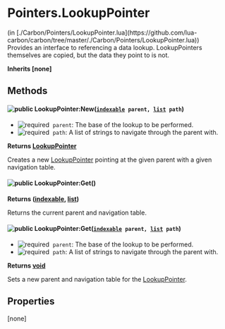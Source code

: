 <link href="../../style.css" rel="stylesheet" type="text/css"/>
<h1 class="class-title">Pointers.LookupPointer</h1>
<span class="file-link">(in [./Carbon/Pointers/LookupPointer.lua](https://github.com/lua-carbon/carbon/tree/master/./Carbon/Pointers/LookupPointer.lua))</span><br/>
Provides an interface to referencing a data lookup.
LookupPointers themselves are copied, but the data they point to is not.

**Inherits [none]**

## Methods
#### ![public](https://img.shields.io/badge/%20-public-11b237.svg?style=flat-square) LookupPointer:New(<code>[indexable](Types#indexable) parent, [list](Types#list)<string> path</code>)
- ![required](https://img.shields.io/badge/%20-required-ff9600.svg?style=flat-square)&nbsp;&nbsp;`parent`: The base of the lookup to be performed.
- ![required](https://img.shields.io/badge/%20-required-ff9600.svg?style=flat-square)&nbsp;&nbsp;`path`: A list of strings to navigate through the parent with.

**Returns  [LookupPointer](Classes/Pointers.LookupPointer)**

Creates a new [LookupPointer](Classes/Pointers.LookupPointer) pointing at the given parent with a given navigation table.


#### ![public](https://img.shields.io/badge/%20-public-11b237.svg?style=flat-square) LookupPointer:Get()


**Returns  ([indexable](Types#indexable), [list](Types#list)<string>)**

Returns the current parent and navigation table.


#### ![public](https://img.shields.io/badge/%20-public-11b237.svg?style=flat-square) LookupPointer:Get(<code>[indexable](Types#indexable) parent, [list](Types#list)<string> path</code>)
- ![required](https://img.shields.io/badge/%20-required-ff9600.svg?style=flat-square)&nbsp;&nbsp;`parent`: The base of the lookup to be performed.
- ![required](https://img.shields.io/badge/%20-required-ff9600.svg?style=flat-square)&nbsp;&nbsp;`path`: A list of strings to navigate through the parent with.

**Returns  [void](Types#void)**

Sets a new parent and navigation table for the [LookupPointer](Classes/Pointers.LookupPointer).


## Properties
[none]
